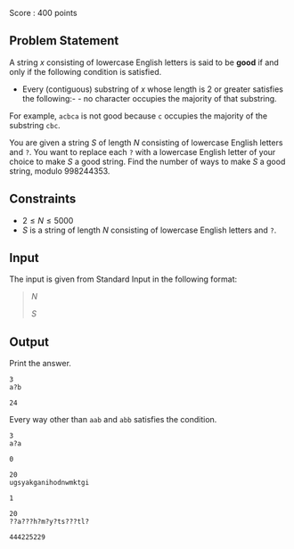 Score : $400$ points

## Problem Statement

A string $x$ consisting of lowercase English letters is said to be **good** if and only if the following condition is satisfied.

- Every (contiguous) substring of $x$ whose length is $2$ or greater satisfies the following:-   - no character occupies the majority of that substring.

For example, `acbca` is not good because `c` occupies the majority of the substring `cbc`.

You are given a string $S$ of length $N$ consisting of lowercase English letters and `?`.
You want to replace each `?` with a lowercase English letter of your choice to make $S$ a good string.
Find the number of ways to make $S$ a good string, modulo $998244353$.

## Constraints

- $2 \leq N \leq 5000$
- $S$ is a string of length $N$ consisting of lowercase English letters and `?`.

## Input

The input is given from Standard Input in the following format:

> $N$
> 
> $S$

## Output

Print the answer.

```input1
3
a?b
```

```output1
24
```

Every way other than `aab` and `abb` satisfies the condition.

```input2
3
a?a
```

```output2
0
```

```input3
20
ugsyakganihodnwmktgi
```

```output3
1
```

```input4
20
??a???h?m?y?ts???tl?
```

```output4
444225229
```